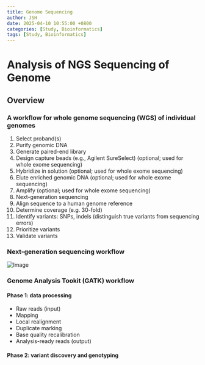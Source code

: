 ```yaml
---
title: Genome Sequencing
author: JSH
date: 2025-04-10 10:55:00 +0800
categories: [Study, Bioinformatics]
tags: [Study, Bioinformatics]
---
```


# Analysis of NGS Sequencing of Genome

## Overview

### A workflow for whole genome sequencing (WGS) of individual genomes
1. Select proband(s)
2. Purify genomic DNA
3. Generate paired-end library
4. Design capture beads (e.g., Agilent SureSelect) (optional; used for whole exome sequencing)
5. Hybridize in solution (optional; used for whole exome sequencing)
6. Elute enriched genomic DNA (optional; used for whole exome sequencing)
7. Amplify (optional; used for whole exome sequencing)
8. Next-generation sequencing
9. Align sequence to a human genome reference
10. Determine coverage (e.g. 30-fold)
11. Identify variants: SNPs, indels (distinguish true variants from sequencing errors)
12. Prioritize variants
13. Validate variants

<!-- genomic DNA를 뽑을 때 최대한 germline과 비슷한게 좋다. 
그래서 피부는 자외선 등에 의해 mutation이 많이 되어서 안되고, 혈액이나 침에서 많이 뽑음.
침에서는 다른 미생물에 의한 영향이 있다는게 문제지만 생각보다 잘 나옴 -->

### Next-generation sequencing workflow
![Image](https://github.com/user-attachments/assets/c7ad77ea-1632-41dc-a27a-5717cc97b667)

### Genome Analysis Tookit (GATK) workflow

#### Phase 1: data processing
* Raw reads (input) <!-- 갓 나온 seqeunce. base calling 한 후. -->
* Mapping  <!-- BWA 등 이용. chromosome의 어디에 있는지 확인 -->
* Local realignment  <!-- 어디에 변이가 있는지 등. 보통 mapping과 local realignment는 BWA를 이용해서 한번에 처리 -->
* Duplicate marking  <!-- PCR에서 duplicate가 많이 생기기 때문에 밸런스를 맞춤. 이걸 안하면 통계 문제가 생김 -->
* Base quality recalibration <!-- sequence의 quality 확인. 리드들을 reference에 mapping해서 정확도 측정. -->
* Analysis-ready reads (output)

<!-- 
GATK 기준으로 용어, 순서 결정.
-->

#### Phase 2: variant discovery and genotyping

